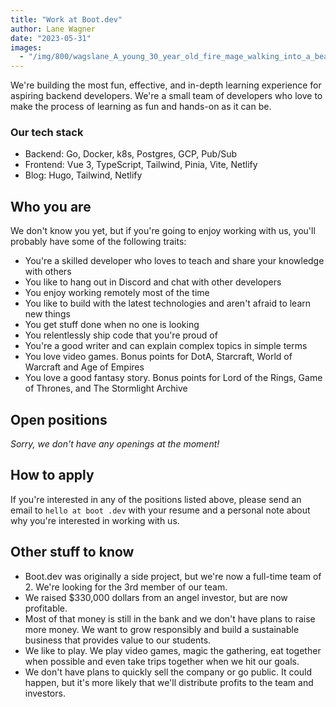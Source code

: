 ```yaml
---
title: "Work at Boot.dev"
author: Lane Wagner
date: "2023-05-31"
images:
  - "/img/800/wagslane_A_young_30_year_old_fire_mage_walking_into_a_beautiful_85f9ac70-080d-4515-8183-d7e649fa4690.png.webp"
---
```


We're building the most fun, effective, and in-depth learning experience for aspiring backend developers. We're a small team of developers who love to make the process of learning as fun and hands-on as it can be.

### Our tech stack

* Backend: Go, Docker, k8s, Postgres, GCP, Pub/Sub
* Frontend: Vue 3, TypeScript, Tailwind, Pinia, Vite, Netlify
* Blog: Hugo, Tailwind, Netlify

## Who you are

We don't know you yet, but if you're going to enjoy working with us, you'll probably have some of the following traits:

* You're a skilled developer who loves to teach and share your knowledge with others
* You like to hang out in Discord and chat with other developers
* You enjoy working remotely most of the time
* You like to build with the latest technologies and aren't afraid to learn new things
* You get stuff done when no one is looking
* You relentlessly ship code that you're proud of
* You're a good writer and can explain complex topics in simple terms
* You love video games. Bonus points for DotA, Starcraft, World of Warcraft and Age of Empires
* You love a good fantasy story. Bonus points for Lord of the Rings, Game of Thrones, and The Stormlight Archive

## Open positions

*Sorry, we don't have any openings at the moment!*

## How to apply

If you're interested in any of the positions listed above, please send an email to `hello at boot .dev` with your resume and a personal note about why you're interested in working with us.

## Other stuff to know

* Boot.dev was originally a side project, but we're now a full-time team of 2. We're looking for the 3rd member of our team.
* We raised $330,000 dollars from an angel investor, but are now profitable.
* Most of that money is still in the bank and we don't have plans to raise more money. We want to grow responsibly and build a sustainable business that provides value to our students.
* We like to play. We play video games, magic the gathering, eat together when possible and even take trips together when we hit our goals.
* We don't have plans to quickly sell the company or go public. It could happen, but it's more likely that we'll distribute profits to the team and investors.
